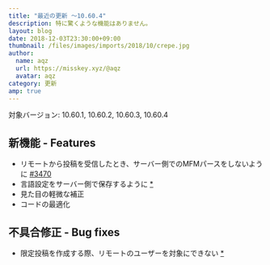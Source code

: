 ```yaml
---
title: "最近の更新 ～10.60.4"
description: 特に驚くような機能はありません。
layout: blog
date: 2018-12-03T23:30:00+09:00
thumbnail: /files/images/imports/2018/10/crepe.jpg
author:
  name: aqz
  url: https://misskey.xyz/@aqz
  avatar: aqz
category: 更新
amp: true
---
```

対象バージョン: 10.60.1, 10.60.2, 10.60.3, 10.60.4

## 新機能 - Features
- リモートから投稿を受信したとき、サーバー側でのMFMパースをしないように [#3470](https://github.com/syuilo/misskey/pull/3470)
- 言語設定をサーバー側で保存するように [*](https://github.com/syuilo/misskey/commit/45bee7cc2f39aa6a3f7371ae02d2d0271d3291af)
- 見た目の軽微な補正
- コードの最適化

## 不具合修正 - Bug fixes
- 限定投稿を作成する際、リモートのユーザーを対象にできない [*](https://github.com/syuilo/misskey/commit/e264a49b081963b2839bd5035c9dce31716bac81)